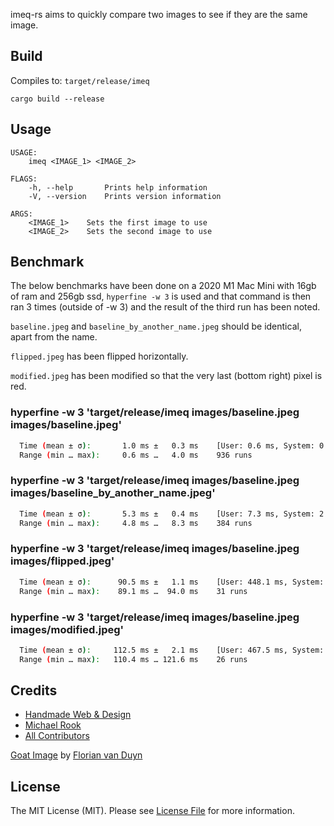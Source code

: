 imeq-rs aims to quickly compare two images to see if they are the same image.

## Build
Compiles to: `target/release/imeq`
```
cargo build --release
```

## Usage
```
USAGE:
    imeq <IMAGE_1> <IMAGE_2>

FLAGS:
    -h, --help       Prints help information
    -V, --version    Prints version information

ARGS:
    <IMAGE_1>    Sets the first image to use
    <IMAGE_2>    Sets the second image to use
```

## Benchmark
The below benchmarks have been done on a 2020 M1 Mac Mini with 16gb of ram and 256gb ssd, `hyperfine -w 3` is used and that command is then ran 3 times (outside of -w 3) and the result of the third run has been noted.

`baseline.jpeg` and `baseline_by_another_name.jpeg` should be identical, apart from the name.

`flipped.jpeg` has been flipped horizontally.

`modified.jpeg` has been modified so that the very last (bottom right) pixel is red.



### hyperfine -w 3 'target/release/imeq images/baseline.jpeg images/baseline.jpeg'
```bash
  Time (mean ± σ):       1.0 ms ±   0.3 ms    [User: 0.6 ms, System: 0.2 ms]
  Range (min … max):     0.6 ms …   4.0 ms    936 runs
```

### hyperfine -w 3 'target/release/imeq images/baseline.jpeg images/baseline_by_another_name.jpeg'
```bash
  Time (mean ± σ):       5.3 ms ±   0.4 ms    [User: 7.3 ms, System: 2.2 ms]
  Range (min … max):     4.8 ms …   8.3 ms    384 runs
```

### hyperfine -w 3 'target/release/imeq images/baseline.jpeg images/flipped.jpeg'
```bash
  Time (mean ± σ):      90.5 ms ±   1.1 ms    [User: 448.1 ms, System: 52.0 ms]
  Range (min … max):    89.1 ms …  94.0 ms    31 runs
```

### hyperfine -w 3 'target/release/imeq images/baseline.jpeg images/modified.jpeg'
```bash
  Time (mean ± σ):     112.5 ms ±   2.1 ms    [User: 467.5 ms, System: 52.2 ms]
  Range (min … max):   110.4 ms … 121.6 ms    26 runs
```

## Credits

- [Handmade Web & Design](https://github.com/handmadeweb)
- [Michael Rook](https://github.com/michaelr0)
- [All Contributors](https://github.com/michaelr0/imeq-rs/graphs/contributors)

[Goat Image](https://unsplash.com/photos/J9wZ6D2kYPw) by [Florian van Duyn](https://unsplash.com/@flovayn)

## License

The MIT License (MIT). Please see [License File](https://github.com/michaelr0/imeq-rs/blob/main/LICENSE.md) for more information.
